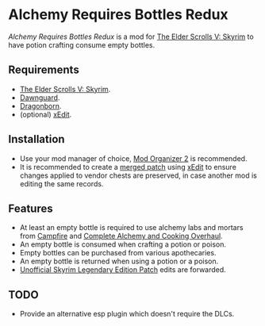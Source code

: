 # Alchemy Requires Bottles Redux

_Alchemy Requires Bottles Redux_ is a mod for
[The Elder Scrolls V: Skyrim][Skyrim] to have potion crafting consume empty
bottles.

## Requirements

- [The Elder Scrolls V: Skyrim][Skyrim].
- [Dawnguard].
- [Dragonborn].
- (optional) [xEdit].

## Installation

- Use your mod manager of choice, [Mod Organizer 2] is recommended.
- It is recommended to create a [merged patch][#1] using [xEdit] to ensure
changes applied to vendor chests are preserved, in case another mod is editing
the same records.

## Features

- At least an empty bottle is required to use alchemy labs and mortars from
  [Campfire] and [Complete Alchemy and Cooking Overhaul][CACO].
- An empty bottle is consumed when crafting a potion or poison.
- Empty bottles can be purchased from various apothecaries.
- An empty bottle is returned when using a potion or a poison.
- [Unofficial Skyrim Legendary Edition Patch][USLEEP] edits are forwarded.

## TODO

- Provide an alternative esp plugin which doesn't require the DLCs.


[Skyrim]: https://elderscrolls.bethesda.net/en/skyrim
[Dawnguard]: https://store.steampowered.com/app/211720/
[Dragonborn]: https://store.steampowered.com/app/226880/
[xEdit]: https://tes5edit.github.io
[Campfire]: https://www.nexusmods.com/skyrim/mods/64798
[CACO]: https://www.nexusmods.com/skyrim/mods/69306
[USLEEP]: https://www.nexusmods.com/skyrim/mods/71214
[Mod Organizer 2]: https://www.nexusmods.com/skyrimspecialedition/mods/6194
[#1]: https://tes5edit.github.io/docs/4-conflict-detection-and-resolution.html#s_4-8
